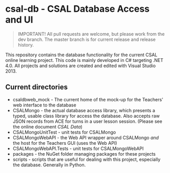 csal-db - CSAL Database Access and UI
=======================================

 > IMPORTANT! All pull requests are welcome, but please work from the dev
 > branch. The master branch is for current release and release history.

This repository contains the database functionality for the current CSAL
online learning project.  This code is mainly developed in C# targeting .NET
4.0.  All projects and solutions are created and edited with Visual Studio
2013.

Current directories
----------------------

 * csaldbweb_mock - The current home of the mock-up for the Teachers' web
   interface to the database
 * CSALMongo - the actual database access library, which presents a typed,
   usable class library for access the database. Also accepts raw JSON records
   from ACE for turns in a user lesson session.  (Please see the online document
   _CSAL Data_)
 * CSALMongoUnitTest - unit tests for CSALMongo
 * CSALMongoWebAPI - the Web API wrapper around CSALMongo _and_ the host for the
   Teachers GUI (uses the Web API)
 * CSALMongoWebAPI.Tests - unit tests for CSALMongoWebAPI
 * packages - the NuGet folder managing packages for these projects
 * scripts - scripts that are useful for dealing with this project, especially
   the database.  Generally in Python.

